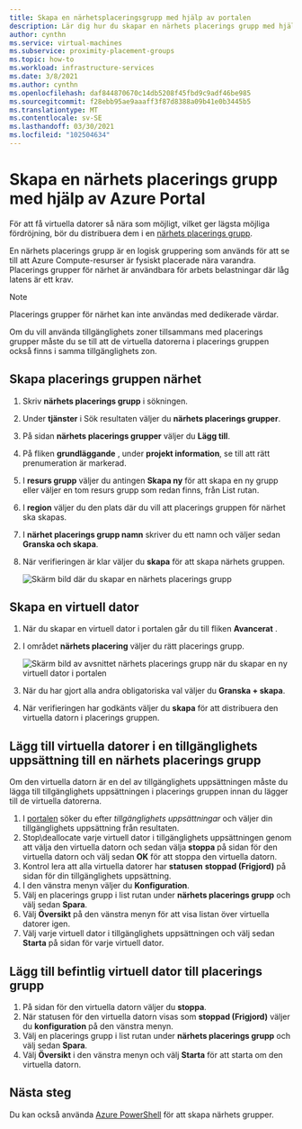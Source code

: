 ```yaml
---
title: Skapa en närhetsplaceringsgrupp med hjälp av portalen
description: Lär dig hur du skapar en närhets placerings grupp med hjälp av Azure Portal.
author: cynthn
ms.service: virtual-machines
ms.subservice: proximity-placement-groups
ms.topic: how-to
ms.workload: infrastructure-services
ms.date: 3/8/2021
ms.author: cynthn
ms.openlocfilehash: daf844870670c14db5208f45fbd9c9adf46be985
ms.sourcegitcommit: f28ebb95ae9aaaff3f87d8388a09b41e0b3445b5
ms.translationtype: MT
ms.contentlocale: sv-SE
ms.lasthandoff: 03/30/2021
ms.locfileid: "102504634"
---
```

# <a name="create-a-proximity-placement-group-using-the-azure-portal"></a>Skapa en närhets placerings grupp med hjälp av Azure Portal

För att få virtuella datorer så nära som möjligt, vilket ger lägsta möjliga fördröjning, bör du distribuera dem i en [närhets placerings grupp](../co-location.md#proximity-placement-groups).

En närhets placerings grupp är en logisk gruppering som används för att se till att Azure Compute-resurser är fysiskt placerade nära varandra. Placerings grupper för närhet är användbara för arbets belastningar där låg latens är ett krav.

> [!NOTE]
> Placerings grupper för närhet kan inte användas med dedikerade värdar.
>
> Om du vill använda tillgänglighets zoner tillsammans med placerings grupper måste du se till att de virtuella datorerna i placerings gruppen också finns i samma tillgänglighets zon.
>

## <a name="create-the-proximity-placement-group"></a>Skapa placerings gruppen närhet

1. Skriv **närhets placerings grupp** i sökningen.
1. Under **tjänster** i Sök resultaten väljer du **närhets placerings grupper**.
1. På sidan **närhets placerings grupper** väljer du **Lägg till**.
1. På fliken **grundläggande** , under **projekt information**, se till att rätt prenumeration är markerad.
1. I **resurs grupp** väljer du antingen **Skapa ny** för att skapa en ny grupp eller väljer en tom resurs grupp som redan finns, från List rutan. 
1. I **region** väljer du den plats där du vill att placerings gruppen för närhet ska skapas.
1. I **närhet placerings grupp namn** skriver du ett namn och väljer sedan **Granska och skapa**.
1. När verifieringen är klar väljer du **skapa** för att skapa närhets gruppen.

    ![Skärm bild där du skapar en närhets placerings grupp](./media/ppg/ppg.png)


## <a name="create-a-vm"></a>Skapa en virtuell dator

1. När du skapar en virtuell dator i portalen går du till fliken **Avancerat** . 
1. I området **närhets placering** väljer du rätt placerings grupp. 

    ![Skärm bild av avsnittet närhets placerings grupp när du skapar en ny virtuell dator i portalen](./media/ppg/vm-ppg.png)

1. När du har gjort alla andra obligatoriska val väljer du **Granska + skapa**.
1. När verifieringen har godkänts väljer du **skapa** för att distribuera den virtuella datorn i placerings gruppen.


## <a name="add-vms-in-an-availability-set-to-a-proximity-placement-group"></a>Lägg till virtuella datorer i en tillgänglighets uppsättning till en närhets placerings grupp

Om den virtuella datorn är en del av tillgänglighets uppsättningen måste du lägga till tillgänglighets uppsättningen i placerings gruppen innan du lägger till de virtuella datorerna.

1. I [portalen](https://portal.azure.com) söker du efter *tillgänglighets uppsättningar* och väljer din tillgänglighets uppsättning från resultaten.
1. Stop\deallocate varje virtuell dator i tillgänglighets uppsättningen genom att välja den virtuella datorn och sedan välja **stoppa** på sidan för den virtuella datorn och välj sedan **OK** för att stoppa den virtuella datorn.
1. Kontrol lera att alla virtuella datorer har **statusen** **stoppad (Frigjord)** på sidan för din tillgänglighets uppsättning.
1. I den vänstra menyn väljer du **Konfiguration**.
1. Välj en placerings grupp i list rutan under **närhets placerings grupp** och välj sedan **Spara**.
1. Välj **Översikt** på den vänstra menyn för att visa listan över virtuella datorer igen. 
1. Välj varje virtuell dator i tillgänglighets uppsättningen och välj sedan **Starta** på sidan för varje virtuell dator. 


## <a name="add-existing-vm-to-placement-group"></a>Lägg till befintlig virtuell dator till placerings grupp 


1. På sidan för den virtuella datorn väljer du **stoppa**.
1. När statusen för den virtuella datorn visas som **stoppad (Frigjord)** väljer du **konfiguration** på den vänstra menyn.
1. Välj en placerings grupp i list rutan under **närhets placerings grupp** och välj sedan **Spara**.
1. Välj **Översikt** i den vänstra menyn och välj **Starta** för att starta om den virtuella datorn.

 

## <a name="next-steps"></a>Nästa steg

Du kan också använda [Azure PowerShell](proximity-placement-groups.md) för att skapa närhets grupper.